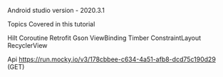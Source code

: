 Android studio version - 2020.3.1

Topics Covered in this tutorial

Hilt
Coroutine
Retrofit
Gson
ViewBinding
Timber
ConstraintLayout
RecyclerView

Api
https://run.mocky.io/v3/178cbbee-c634-4a51-afb8-dcd75c190d29 (GET)



